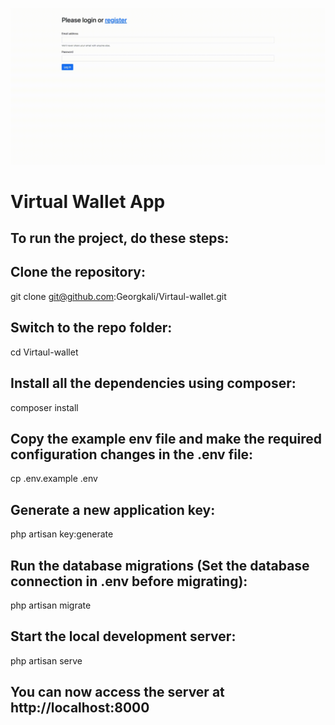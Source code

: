 
![Demo Doccou alpha](screen-capture.gif)

#  Virtual Wallet App 


## To run the project, do these steps:

## Clone the repository:

git clone git@github.com:Georgkali/Virtaul-wallet.git

## Switch to the repo folder:

cd Virtaul-wallet

## Install all the dependencies using composer:

composer install

## Copy the example env file and make the required configuration changes in the .env file:

cp .env.example .env

## Generate a new application key:

php artisan key:generate

## Run the database migrations (Set the database connection in .env before migrating):

php artisan migrate

## Start the local development server:

php artisan serve

## You can now access the server at http://localhost:8000

